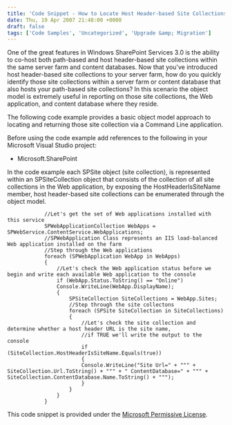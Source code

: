 ```yaml
---
title: 'Code Snippet - How to Locate Host Header-based Site Collections in Windows SharePoint Services 3.0'
date: Thu, 19 Apr 2007 21:48:00 +0000
draft: false
tags: ['Code Samples', 'Uncategorized', 'Upgrade &amp; Migration']
---
```


One of the great features in Windows SharePoint Services 3.0 is the ability to co-host both path-based and host header-based site collections within the same server farm and content databases. Now that you've introduced host header-based site collections to your server farm, how do you quickly identify those site collections within a server farm or content database that also hosts your path-based site collections? In this scenario the object model is extremely useful in reporting on those site collections, the Web application, and content database where they reside.

The following code example provides a basic object model approach to locating and returning those site collection via a Command Line application.

Before using the code example add references to the following in your Microsoft Visual Studio project:

*   Microsoft.SharePoint

In the code example each SPSite object (site collection), is represented within an SPSiteCollection object that consists of the collection of all site collections in the Web application, by exposing the HostHeaderIsSiteName member, host header-based site collections can be enumerated through the object model.

```
            //Let's get the set of Web applications installed with this service
            SPWebApplicationCollection WebApps = SPWebService.ContentService.WebApplications;
            //SPWebApplication Class represents an IIS load-balanced Web application installed on the farm
            //Step through the Web applications
            foreach (SPWebApplication WebApp in WebApps)
            {
                //Let's check the Web application status before we begin and write each available Web application to the console
                if (WebApp.Status.ToString() == "Online")
                Console.WriteLine(WebApp.DisplayName);
                {
                    SPSiteCollection SiteCollections = WebApp.Sites;
                    //Step through the site collectons
                    foreach (SPSite SiteCollection in SiteCollections)
                    {
                        //Let's check the site collection and determine whether a host header URL is the site name, 
                        //if TRUE we'll write the output to the console
                        if (SiteCollection.HostHeaderIsSiteName.Equals(true))
                        {
                        Console.WriteLine("Site Url=" + """ + SiteCollection.Url.ToString() + """ + " ContentDatabase=" + """ + SiteCollection.ContentDatabase.Name.ToString() + """);
                        }
                    }
                }
            }
```

This code snippet is provided under the [Microsoft Permissive License](http://www.microsoft.com/resources/sharedsource/licensingbasics/permissivelicense.mspx).